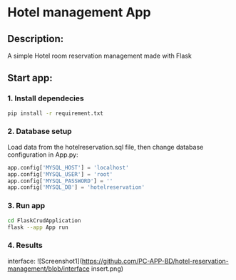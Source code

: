 # Hotel management App
## Description:
A simple Hotel room reservation management made with Flask

## Start app:
### 1. Install dependecies
```bash
pip install -r requirement.txt
```

### 2. Database setup
Load data from the hotelreservation.sql file, then change database configuration in App.py:
```python
app.config['MYSQL_HOST'] = 'localhost'
app.config['MYSQL_USER'] = 'root'
app.config['MYSQL_PASSWORD'] = ''
app.config['MYSQL_DB'] = 'hotelreservation'
```

### 3. Run app
```bash
cd FlaskCrudApplication
flask --app App run
```
### 4. Results
interface:
![Screenshot1](https://github.com/PC-APP-BD/hotel-reservation-management/blob/interface insert.png)

